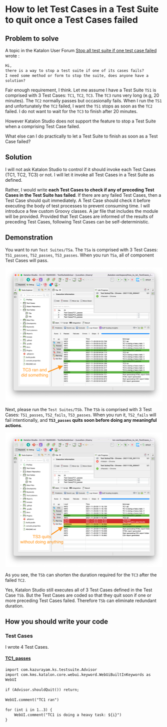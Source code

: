 # How to let Test Cases in a Test Suite to quit once a Test Cases failed

## Problem to solve

A topic in the Katalon User Forum [Stop all test suite if one test case failed](https://forum.katalon.com/t/stop-all-test-suite-if-one-test-case-failed/49629) wrote :

    Hi,
    there is a way to stop a test suite if one of its cases fails?
    I need some method or form to stop the suite, does anyone have a solution?

Fair enough requirement, I think.
Let me assume I have a Test Suite `TS1` is comprised with 3 Test Cases: `TC1`, `TC2`, `TC3`.
The `TC3` runs very long (e.g, 20 minutes). The `TC2` normally passes but occasionally fails.
When I run the `TS1` and unfortunately the `TC2` failed, I want the `TS1` stops as soon as the `TC2` failed.
I do not want to wait for the `TC3` to finish after 20 minutes.

However Katalon Studio does not support the feature to stop a Test Suite when a comprising Test Case failed.

What else can I do practically to let a Test Suite to finish as soon as a Test Case failed?

## Solution

I will not ask Katalon Studio to control if it should invoke each Test Cases (TC1, TC2, TC3) or not.
I will let it invoke all Test Cases in a Test Suite as defined.

Rather, I would write **each Test Cases to check if any of preceding Test Cases in the Test Suite has failed**.
If there are any failed Test Cases, then a Test Case should quit immediately. A Test Case should check it before executing the body of test processes to prevent consuming time. I will introduce a few custom Groovy classes. A jar file that includes the module will be provided. Provided that Test Cases are informed of the results of preceding Test Cases, following Test Cases can be self-deterministic.

## Demonstration

You want to run `Test Suites/TSa`. The `TSa` is comprised with 3 Test Cases: `TS1_passes`, `TS2_passes`, `TS3_passes`. When you run `TSa`, all of component Test Cases will pass.

![TSa](docs/images/TSa.png)

Next, please run the `Test Suites/TSb`. The `TSb` is comprised with 3 Test Cases: `TS1_passes`, `TS2_fails`, `TS3_passes`. When you run it, `TS2_fails` will fail intentionally, and **`TS3_passes` quits soon before doing any meaningful actions**.

![TSb](docs/images/TSb.png)

As you see, the `TSb` can shorten the duration required for the `TC3` after the failed `TC2`.

Yes, Katalon Studio still executes all of 3 Test Cases defined in the Test Case `TSb`. But the Test Cases are coded so that they quit soon if one or more preceding Test Cases failed. Therefore `TSb` can eliminate redundant duration.

## How you should write your code

### Test Cases

I wrote 4 Test Cases.

#### [TC1\_passes](Scripts/TC1_passes/Script1638068375427.groovy)

    import com.kazurayam.ks.testsuite.Advisor
    import com.kms.katalon.core.webui.keyword.WebUiBuiltInKeywords as WebUI

    if (Advisor.shouldQuit()) return;

    WebUI.comment("TC1 ran")

    for (int i in 1..3) {
        WebUI.comment("TC1 is doing a heavy task: ${i}")
    }
